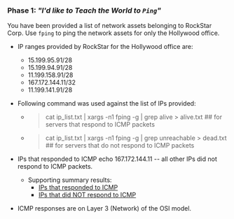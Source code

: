 ### **Phase 1**: _"I'd like to Teach the World to `Ping`"_

You have been provided a list of network assets belonging to RockStar Corp. Use `fping` to ping the network assets for only the Hollywood office.

  - IP ranges provided by RockStar for the Hollywood office are:
    - 15.199.95.91/28
    - 15.199.94.91/28
    - 11.199.158.91/28
    - 167.172.144.11/32
    - 11.199.141.91/28

  - Following command was used against the list of IPs provided:
    - > cat ip_list.txt | xargs -n1 fping -g | grep alive > alive.txt ## for servers that respond to ICMP packets
    - > cat ip_list.txt | xargs -n1 fping -g | grep unreachable > dead.txt ## for servers that do not respond to ICMP packets

  - IPs that responded to ICMP echo 167.172.144.11 -- all other IPs did not respond to ICMP packets.
    - Supporting summary results:
      - [IPs that responded to ICMP](https://github.com/ABRaquel/cybersec/blob/main/08-Networking-Fundamentals/supplemental/alive.txt)
      - [IPs that did NOT respond to ICMP](https://github.com/ABRaquel/cybersec/blob/main/08-Networking-Fundamentals/supplemental/dead.txt)

  - ICMP responses are on Layer 3 (Network) of the OSI model.
